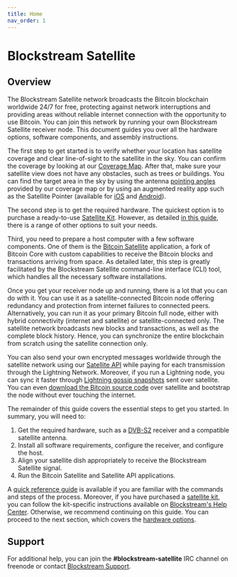 ```yaml
---
title: Home
nav_order: 1
---
```


# Blockstream Satellite

## Overview

The Blockstream Satellite network broadcasts the Bitcoin blockchain worldwide
24/7 for free, protecting against network interruptions and providing areas
without reliable internet connection with the opportunity to use Bitcoin. You
can join this network by running your own Blockstream Satellite receiver
node. This document guides you over all the hardware options, software
components, and assembly instructions.

The first step to get started is to verify whether your location has satellite
coverage and clear line-of-sight to the satellite in the sky. You can confirm
the coverage by looking at our [Coverage
Map](https://blockstream.com/satellite/#satellite_network-coverage). After that,
make sure your satellite view does not have any obstacles, such as trees or
buildings. You can find the target area in the sky by using the antenna
[pointing angles](doc/antenna-pointing.md#mount-the-antenna) provided by our
coverage map or by using an augmented reality app such as the Satellite Pointer
(available for
[iOS](https://apps.apple.com/th/app/satellite-pointer/id994565490) and
[Android](https://play.google.com/store/apps/details?id=com.tda.satpointer)).

The second step is to get the required hardware. The quickest option is to
purchase a ready-to-use [Satellite
Kit](https://store.blockstream.com/product-category/satellite_kits/). However,
as detailed [in this guide](doc/hardware.md), there is a range of other options
to suit your needs.

Third, you need to prepare a host computer with a few software components. One
of them is the [Bitcoin
Satellite](https://github.com/Blockstream/bitcoinsatellite/) application, a fork
of Bitcoin Core with custom capabilities to receive the Bitcoin blocks and
transactions arriving from space. As detailed later, this step is greatly
facilitated by the Blockstream Satellite command-line interface (CLI) tool,
which handles all the necessary software installations.

Once you get your receiver node up and running, there is a lot that you can do
with it. You can use it as a satellite-connected Bitcoin node offering
redundancy and protection from internet failures to connected
peers. Alternatively, you can run it as your primary Bitcoin full node, either
with hybrid connectivity (internet and satellite) or satellite-connected
only. The satellite network broadcasts new blocks and transactions, as well as
the complete block history. Hence, you can synchronize the entire blockchain
from scratch using the satellite connection only.

You can also send your own encrypted messages worldwide through the satellite
network using our [Satellite API](doc/api.md) while paying for each transmission
through the Lightning Network. Moreover, if you run a Lightning node, you can
sync it faster through [Lightning gossip snapshots](doc/api.md#lightning-gossip-snapshots)
sent over satellite. You can even
[download the Bitcoin source code](doc/api.md#bitcoin-source-code-messages)
over satellite and bootstrap the node without ever touching the internet.

The remainder of this guide covers the essential steps to get you started. In
summary, you will need to:

1. Get the required hardware, such as a
   [DVB-S2](https://en.wikipedia.org/wiki/DVB-S2) receiver and a compatible
   satellite antenna.
2. Install all software requirements, configure the receiver, and configure the
   host.
3. Align your satellite dish appropriately to receive the Blockstream Satellite
   signal.
4. Run the Bitcoin Satellite and Satellite API applications.

A [quick reference guide](doc/quick-reference.md) is available if you are
familiar with the commands and steps of the process. Moreover, if you have
purchased a [satellite
kit](https://store.blockstream.com/product-category/satellite_kits/), you can
follow the kit-specific instructions available on [Blockstream's Help
Center](https://help.blockstream.com/hc/en-us/articles/900001613686).
Otherwise, we recommend continuing on this guide. You can proceed to the next
section, which covers the [hardware options](doc/hardware.md).

## Support

For additional help, you can join the **#blockstream-satellite** IRC channel on
freenode or contact [Blockstream Support](https://help.blockstream.com/).

